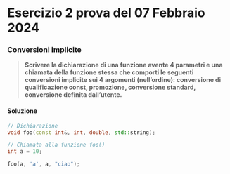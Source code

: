 # Esercizio 2 prova del 07 Febbraio 2024

### Conversioni implicite

> **Scrivere la dichiarazione di una funzione avente 4 parametri e una chiamata della funzione stessa che comporti le seguenti conversioni implicite sui 4 argomenti (nell’ordine): conversione di qualificazione const, promozione, conversione standard, conversione definita dall’utente.**

#### Soluzione

```c++
// Dichiarazione
void foo(const int&, int, double, std::string);

// Chiamata alla funzione foo()
int a = 10;

foo(a, 'a', a, "ciao");
```
